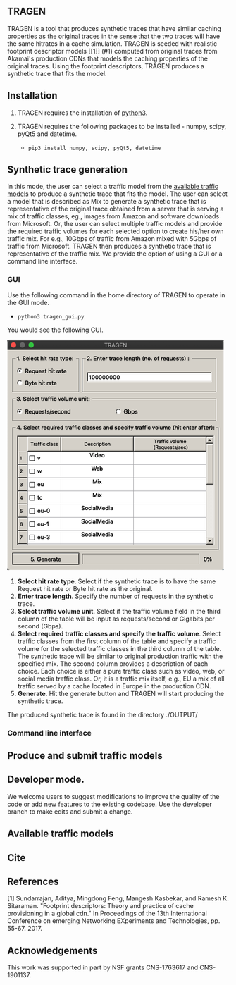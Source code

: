 ## TRAGEN

TRAGEN is a tool that produces synthetic traces that have similar caching properties as the original traces in the sense that the two traces will have the same hitrates in a cache simulation. TRAGEN is seeded with realistic footprint descriptor models [[1]] (#1) computed from original traces from Akamai's production CDNs that models the caching properties of the original traces. Using the footprint descriptors, TRAGEN produces a synthetic trace that fits the model.

## Installation

1. TRAGEN requires the installation of [python3](https://www.python.org/downloads/).

2. TRAGEN requires the following packages to be installed - numpy, scipy, pyQt5 and datetime.
   * ``` pip3 install numpy, scipy, pyQt5, datetime ```

## Synthetic trace generation

In this mode, the user can select a traffic model from the [available traffic models](#available-traffic-models) to produce a synthetic trace that fits the model. The user can select a model that is described as Mix to generate a synthetic trace that is representative of the original trace obtained from a server that is serving a mix of traffic classes, eg., images from Amazon and software downloads from Microsoft. Or, the user can select multiple traffic models and provide the required traffic volumes for each selected option to create his/her own traffic mix. For e.g., 10Gbps of traffic from Amazon mixed with 5Gbps of traffic from Microsoft. TRAGEN then produces a synthetic trace that is representative of the traffic mix. We provide the option of using a GUI or a command line interface.

### GUI

Use the following command in the home directory of TRAGEN to operate in the GUI mode.
   * ``` python3 tragen_gui.py ```

You would see the following GUI. 

![GUI](images/TRAGEN_2.png)

1. **Select hit rate type**. Select if the synthetic trace is to have the same Request hit rate or Byte hit rate as the original.
2. **Enter trace length**. Specify the number of requests in the synthetic trace.
3. **Select traffic volume unit**. Select if the traffic volume field in the third column of the table will be input as requests/second or Gigabits per second (Gbps).
4. **Select required traffic classes and specify the traffic volume**. Select traffic classes from the first column of the table and specify a traffic volume for the selected traffic classes in the third column of the table.  The synthetic trace will be similar to  original production traffic with the specified mix. The second column provides a description of each choice. Each choice is either a pure traffic class  such as video, web, or social media traffic class. Or, it is a traffic mix itself, e.g., EU a mix of all traffic served by a cache located in Europe in the production CDN.
5. **Generate**. Hit the generate button and TRAGEN will start producing the synthetic trace.

The produced synthetic trace is found in the directory ./OUTPUT/

### Command line interface 

## Produce and submit traffic models


## Developer mode.

We welcome users to suggest modifications to improve the quality of the code or add new features to the existing codebase. Use the developer branch to make edits and submit a change.


## Available traffic models



## Cite


## References

<a id="1">[1]</a> 
Sundarrajan, Aditya, Mingdong Feng, Mangesh Kasbekar, and Ramesh K. Sitaraman. "Footprint descriptors: Theory and practice of cache provisioning in a global cdn." In Proceedings of the 13th International Conference on emerging Networking EXperiments and Technologies, pp. 55-67. 2017.

## Acknowledgements
This work was supported in part by NSF grants CNS-1763617 and CNS-1901137.
